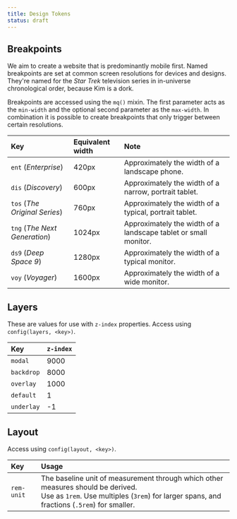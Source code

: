 ```yaml
---
title: Design Tokens
status: draft
---
```


## Breakpoints

We aim to create a website that is predominantly mobile first. Named breakpoints are set at common screen resolutions for devices and designs. They're named for the *Star Trek* television series in in-universe chronological order, because Kim is a dork.

Breakpoints are accessed using the `mq()` mixin. The first parameter acts as the `min-width` and the optional second parameter as the `max-width`. In combination it is possible to create breakpoints that only trigger between certain resolutions. 

|Key|Equivalent width|Note|
|:-|:-|:-|
|`ent` (*Enterprise*)|420px|Approximately the width of a landscape phone.|
|`dis` (*Discovery*)|600px|Approximately the width of a narrow, portrait tablet.|
|`tos` (*The Original Series*)|760px|Approximately the width of a typical, portrait tablet.|
|`tng` (*The Next Generation*)|1024px|Approximately the width of a landscape tablet or small monitor.|
|`ds9` (*Deep Space 9*)|1280px|Approximately the width of a typical monitor.|
|`voy` (*Voyager*)|1600px|Approximately the width of a wide monitor.|


## Layers

These are values for use with `z-index` properties. Access using `config(layers, <key>)`.

|Key|`z-index`|
|:-|:-|
|`modal`|9000|
|`backdrop`|8000|
|`overlay`|1000|
|`default`|1|
|`underlay`|-1|

## Layout

Access using `config(layout, <key>)`.

|Key|Usage|
|:-|:-|
|`rem-unit`|The baseline unit of measurement through which other measures should be derived.<br>Use as `1rem`. Use multiples (`3rem`) for larger spans, and fractions (`.5rem`) for smaller.|